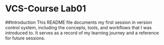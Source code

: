 # VCS-Course Lab01

##Introduction
This README file documents my first session in version control system, including the concepts, tools, and workflows that I was introduced to. It serves as a record of my learning journey and a reference for future sessions.
